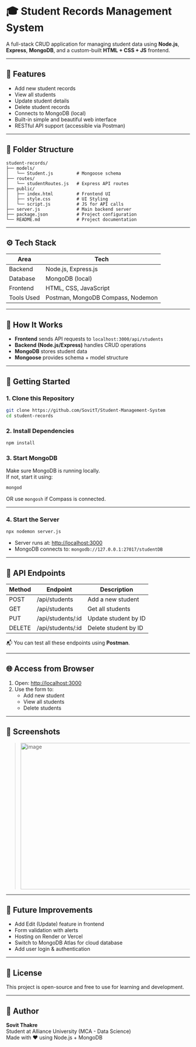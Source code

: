 # 🎓 Student Records Management System

A full-stack CRUD application for managing student data using **Node.js**, **Express**, **MongoDB**, and a custom-built **HTML + CSS + JS** frontend.

---

## 📌 Features

- Add new student records
- View all students
- Update student details
- Delete student records
- Connects to MongoDB (local)
- Built-in simple and beautiful web interface
- RESTful API support (accessible via Postman)

---

## 📁 Folder Structure

```
student-records/
├── models/
│   └── Student.js         # Mongoose schema
├── routes/
│   └── studentRoutes.js   # Express API routes
├── public/
│   ├── index.html         # Frontend UI
│   ├── style.css          # UI Styling
│   └── script.js          # JS for API calls
├── server.js              # Main backend server
├── package.json           # Project configuration
└── README.md              # Project documentation
```

---

## ⚙️ Tech Stack

| Area       | Tech                  |
|------------|-----------------------|
| Backend    | Node.js, Express.js   |
| Database   | MongoDB (local)       |
| Frontend   | HTML, CSS, JavaScript |
| Tools Used | Postman, MongoDB Compass, Nodemon |

---

## 🧠 How It Works

- **Frontend** sends API requests to `localhost:3000/api/students`
- **Backend (Node.js/Express)** handles CRUD operations
- **MongoDB** stores student data
- **Mongoose** provides schema + model structure

---

## 🚀 Getting Started

### 1. Clone this Repository
```bash
git clone https://github.com/SovitT/Student-Management-System
cd student-records
```

### 2. Install Dependencies
```bash
npm install
```

### 3. Start MongoDB
Make sure MongoDB is running locally.  
If not, start it using:

```bash
mongod
```

OR use `mongosh` if Compass is connected.

---

### 4. Start the Server

```bash
npx nodemon server.js
```

- Server runs at: [http://localhost:3000](http://localhost:3000)
- MongoDB connects to: `mongodb://127.0.0.1:27017/studentDB`

---

## 🔗 API Endpoints

| Method | Endpoint                | Description           |
|--------|-------------------------|-----------------------|
| POST   | /api/students           | Add a new student     |
| GET    | /api/students           | Get all students      |
| PUT    | /api/students/:id       | Update student by ID  |
| DELETE | /api/students/:id       | Delete student by ID  |

📬 You can test all these endpoints using **Postman**.

---

## 🌐 Access from Browser

1. Open: [http://localhost:3000](http://localhost:3000)
2. Use the form to:
   - Add new student
   - View all students
   - Delete students

---

## 📸 Screenshots

> <img width="925" height="400" alt="image" src="https://github.com/user-attachments/assets/15476bda-ccb7-4e2d-bd3e-2c8a624aa894" />


---

## 🧩 Future Improvements

- Add Edit (Update) feature in frontend
- Form validation with alerts
- Hosting on Render or Vercel
- Switch to MongoDB Atlas for cloud database
- Add user login & authentication

---

## 📜 License

This project is open-source and free to use for learning and development.

---

## 👋 Author

**Sovit Thakre**  
Student at Alliance University (MCA - Data Science)  
Made with ❤️ using Node.js + MongoDB
